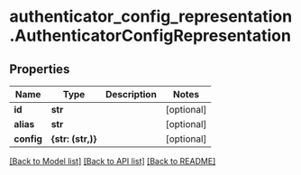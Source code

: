 # authenticator_config_representation.AuthenticatorConfigRepresentation

## Properties
Name | Type | Description | Notes
------------ | ------------- | ------------- | -------------
**id** | **str** |  | [optional] 
**alias** | **str** |  | [optional] 
**config** | **{str: (str,)}** |  | [optional] 

[[Back to Model list]](../README.md#documentation-for-models) [[Back to API list]](../README.md#documentation-for-api-endpoints) [[Back to README]](../README.md)


